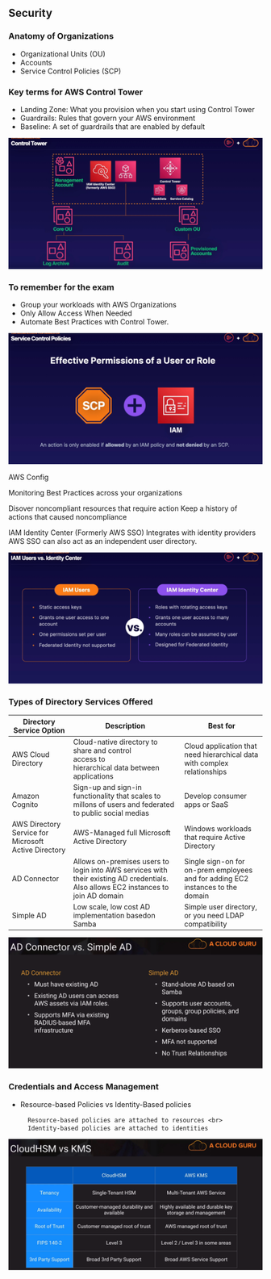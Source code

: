 ## Security

### Anatomy of Organizations

- Organizational Units (OU)
- Accounts
- Service Control Policies (SCP)

### Key terms for AWS Control Tower

- Landing Zone: What you provision when you start using Control Tower
- Guardrails: Rules that govern your AWS environment
- Baseline: A set of guardrails that are enabled by default


![img_4.png](img_4.png)

### To remember for the exam

- Group your workloads with AWS Organizations
- Only Allow Access When Needed
- Automate Best Practices with Control Tower.



![img_5.png](img_5.png)


AWS Config

Monitoring Best Practices across your organizations

Disover noncompliant resources that require action
Keep a history of actions that caused noncompliance


IAM Identity Center (Formerly AWS SSO)
Integrates with identity providers 
AWS SSO can also act as an independent user directory.


![img_6.png](img_6.png)



### Types of Directory Services Offered

|Directory Service Option | Description                                                                                             | Best for                                                                 | 
|-------------------------|---------------------------------------------------------------------------------------------------------|--------------------------------------------------------------------------|
| AWS Cloud Directory | Cloud-native directory to share and control <br/>access to <br/>hierarchical data between applications  | Cloud application that need hierarchical data with complex relationships |
| Amazon Cognito | Sign-up and sign-in functionality that scales to millons of users and federated to public social medias | Develop consumer apps or SaaS                                            |
| AWS Directory Service for Microsoft Active Directory | AWS-Managed full Microsoft Active Directory | Windows workloads that require Active Directory                          | Enterprise that want hosted Microsoft AD or you need LDAP for linux apps |
 | AD Connector | Allows on-premises users to login into AWS services with their existing AD credentials. Also allows EC2 instances to join AD domain| Single sign-on for on-prem employees and for adding EC2 instances to the domain|
| Simple AD | Low scale, low cost AD implementation basedon Samba | Simple user directory, or you need LDAP compatibility |

![img_7.png](img_7.png)


### Credentials and Access Management

- Resource-based Policies vs Identity-Based policies

        Resource-based policies are attached to resources <br>
        Identity-based policies are attached to identities


![img_8.png](img_8.png)
